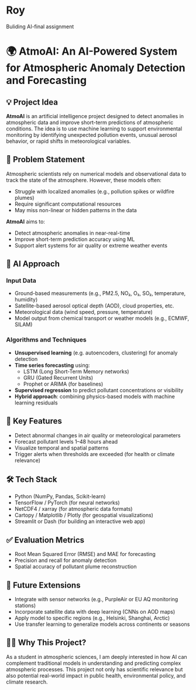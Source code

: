 # Roy
Buliding AI-final assignment
# 🌍 AtmoAI: An AI-Powered System for Atmospheric Anomaly Detection and Forecasting

## 💡 Project Idea

**AtmoAI** is an artificial intelligence project designed to detect anomalies in atmospheric data and improve short-term predictions of atmospheric conditions. The idea is to use machine learning to support environmental monitoring by identifying unexpected pollution events, unusual aerosol behavior, or rapid shifts in meteorological variables.

## 🎯 Problem Statement

Atmospheric scientists rely on numerical models and observational data to track the state of the atmosphere. However, these models often:
- Struggle with localized anomalies (e.g., pollution spikes or wildfire plumes)
- Require significant computational resources
- May miss non-linear or hidden patterns in the data

**AtmoAI** aims to:
- Detect atmospheric anomalies in near-real-time
- Improve short-term prediction accuracy using ML
- Support alert systems for air quality or extreme weather events

## 🧠 AI Approach

### Input Data
- Ground-based measurements (e.g., PM2.5, NO₂, O₃, SO₂, temperature, humidity)
- Satellite-based aerosol optical depth (AOD), cloud properties, etc.
- Meteorological data (wind speed, pressure, temperature)
- Model output from chemical transport or weather models (e.g., ECMWF, SILAM)

### Algorithms and Techniques
- **Unsupervised learning** (e.g. autoencoders, clustering) for anomaly detection
- **Time series forecasting** using:
  - LSTM (Long Short-Term Memory networks)
  - GRU (Gated Recurrent Units)
  - Prophet or ARIMA (for baselines)
- **Supervised regression** to predict pollutant concentrations or visibility
- **Hybrid approach**: combining physics-based models with machine learning residuals

## 🧪 Key Features
- Detect abnormal changes in air quality or meteorological parameters
- Forecast pollutant levels 1–48 hours ahead
- Visualize temporal and spatial patterns
- Trigger alerts when thresholds are exceeded (for health or climate relevance)

## 🛠 Tech Stack
- Python (NumPy, Pandas, Scikit-learn)
- TensorFlow / PyTorch (for neural networks)
- NetCDF4 / xarray (for atmospheric data formats)
- Cartopy / Matplotlib / Plotly (for geospatial visualizations)
- Streamlit or Dash (for building an interactive web app)

## ✅ Evaluation Metrics
- Root Mean Squared Error (RMSE) and MAE for forecasting
- Precision and recall for anomaly detection
- Spatial accuracy of pollutant plume reconstruction

## 🚀 Future Extensions
- Integrate with sensor networks (e.g., PurpleAir or EU AQ monitoring stations)
- Incorporate satellite data with deep learning (CNNs on AOD maps)
- Apply model to specific regions (e.g., Helsinki, Shanghai, Arctic)
- Use transfer learning to generalize models across continents or seasons

## 👨‍🔬 Why This Project?

As a student in atmospheric sciences, I am deeply interested in how AI can complement traditional models in understanding and predicting complex atmospheric processes. This project not only has scientific relevance but also potential real-world impact in public health, environmental policy, and climate research.

